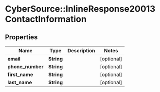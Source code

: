 # CyberSource::InlineResponse20013ContactInformation

## Properties
Name | Type | Description | Notes
------------ | ------------- | ------------- | -------------
**email** | **String** |  | [optional] 
**phone_number** | **String** |  | [optional] 
**first_name** | **String** |  | [optional] 
**last_name** | **String** |  | [optional] 


